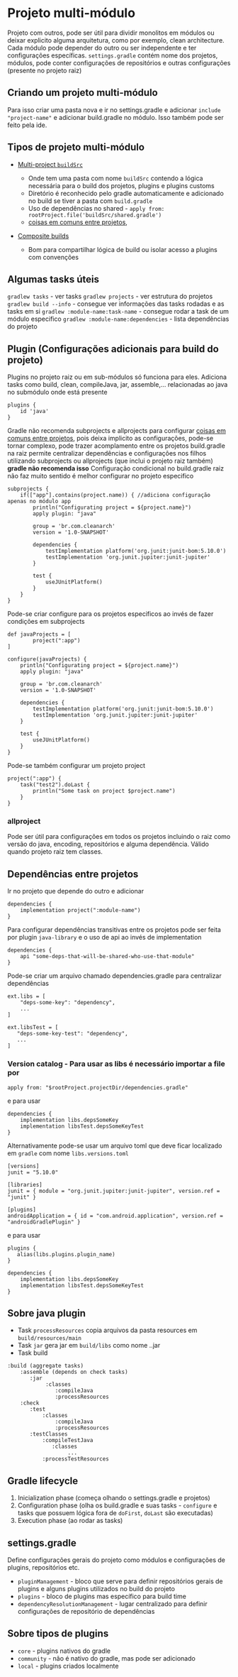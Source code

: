 # Projeto multi-módulo
Projeto com outros, pode ser útil para dividir monolitos em módulos ou deixar explicito alguma arquitetura,
como por exemplo, clean architecture.
Cada módulo pode depender do outro ou ser independente e ter configurações específicas.
`settings.gradle` contém nome dos projetos, módulos, pode conter configurações de repositórios
e outras configurações (presente no projeto raiz)

## Criando um projeto multi-módulo
Para isso criar uma pasta nova e ir no settings.gradle e adicionar `include "project-name"`
e adicionar build.gradle no módulo. Isso também pode ser feito pela ide.


## Tipos de projeto multi-módulo
- [Multi-project `buildSrc`](https://docs.gradle.org/current/userguide/sharing_build_logic_between_subprojects.html)
  - Onde tem uma pasta com nome `buildSrc` contendo a lógica necessária para o build dos projetos, plugins e plugins customs
  - Diretório é reconhecido pelo gradle automaticamente e adicionado no build se tiver a pasta com `build.gradle`
  - Uso de dependências no shared - `apply from: rootProject.file('buildSrc/shared.gradle')`
  - [coisas em comuns entre projetos](https://docs.gradle.org/current/userguide/sharing_build_logic_between_subprojects.html#sec:convention_plugins_vs_cross_configuration),

- [Composite builds](https://docs.gradle.org/current/userguide/composite_builds.html)
  - Bom para compartilhar lógica de build ou isolar acesso a plugins com convenções


## Algumas tasks úteis
`gradlew tasks` - ver tasks
`gradlew projects` - ver estrutura do projetos
`gradlew build --info` - consegue ver informações das tasks rodadas e as tasks em si
`gradlew :module-name:task-name` - consegue rodar a task de um módulo especifico
`gradlew :module-name:dependencies` - lista dependências do projeto

## Plugin (Configurações adicionais para build do projeto)
Plugins no projeto raiz ou em sub-módulos só funciona para eles.
Adiciona tasks como build, clean, compileJava, jar, assemble,... relacionadas ao java no submódulo onde está presente
```
plugins {
    id 'java'
}
```

Gradle não recomenda subprojects e allprojects para configurar [coisas em comuns entre projetos](https://docs.gradle.org/current/userguide/sharing_build_logic_between_subprojects.html#sec:convention_plugins_vs_cross_configuration),
pois deixa implicito as configurações, pode-se tornar complexo, pode trazer acomplamento entre os projetos
build.gradle na raiz permite centralizar dependências e configurações nos filhos
utilizando subprojects ou allprojects (que inclui o projeto raiz também)
**gradle não recomenda isso**
Configuração condicional no build.gradle raiz não faz muito sentido é melhor configurar no projeto especifico
```
subprojects {
    if(["app"].contains(project.name)) { //adiciona configuração apenas no módulo app
        println("Configurating project = ${project.name}")
        apply plugin: "java"

        group = 'br.com.cleanarch'
        version = '1.0-SNAPSHOT'

        dependencies {
            testImplementation platform('org.junit:junit-bom:5.10.0')
            testImplementation 'org.junit.jupiter:junit-jupiter'
        }

        test {
            useJUnitPlatform()
        }
    }
}
```
Pode-se criar configure para os projetos especificos ao invés de fazer condições em subprojects 
```
def javaProjects = [
        project(":app")
]

configure(javaProjects) {
    println("Configurating project = ${project.name}")
    apply plugin: "java"

    group = 'br.com.cleanarch'
    version = '1.0-SNAPSHOT'

    dependencies {
        testImplementation platform('org.junit:junit-bom:5.10.0')
        testImplementation 'org.junit.jupiter:junit-jupiter'
    }

    test {
        useJUnitPlatform()
    }
}
```

Pode-se também configurar um projeto project
```
project(":app") {
    task("test2").doLast {
        println("Some task on project $project.name")
    }
}
```

### allproject
Pode ser útil para configurações em todos os projetos incluindo o raiz como versão do java, encoding, repositórios e
alguma dependência. Válido quando projeto raiz tem classes.

## Dependências entre projetos

Ir no projeto que depende do outro e adicionar
```
dependencies {
    implementation project(":module-name")
}
```
Para configurar dependências transitivas entre os projetos pode ser feita por
plugin `java-library` e o uso de api ao invés de implementation
```
dependencies {
    api "some-deps-that-will-be-shared-who-use-that-module"
}
```

Pode-se criar um arquivo chamado dependencies.gradle para centralizar dependências
```
ext.libs = [
    "deps-some-key": "dependency",
    ...
]

ext.libsTest = [
   "deps-some-key-test": "dependency",
   ...
]
```

### Version catalog - Para usar as libs é necessário importar a file por
```
apply from: "$rootProject.projectDir/dependencies.gradle"
```
e para usar
```
dependencies {
    implementation libs.depsSomeKey
    implementation libsTest.depsSomeKeyTest
}
```
Alternativamente pode-se usar um arquivo toml que deve ficar localizado em `gradle` com nome `libs.versions.toml`
```
[versions]
junit = "5.10.0"

[libraries]
junit = { module = "org.junit.jupiter:junit-jupiter", version.ref = "junit" }

[plugins]
androidApplication = { id = "com.android.application", version.ref = "androidGradlePlugin" }
```
e para usar
```
plugins {
   alias(libs.plugins.plugin_name)
}

dependencies {
    implementation libs.depsSomeKey
    implementation libsTest.depsSomeKeyTest
}
```

## Sobre java plugin 
- Task `processResources` copia arquivos da pasta resources em `build/resources/main`
- Task `jar` gera jar em `build/libs` como nome <project-name>.<version>.jar
- Task build
```
:build (aggregate tasks)
    :assemble (depends on check tasks)
       :jar
            :classes
               :compileJava
               :processResources
    :check
       :test
           :classes
               :compileJava
               :processResources
       :testClasses
           :compileTestJava
              :classes
                   ...
           :processTestResources
```


## Gradle lifecycle
1. Inicialization phase (começa olhando o settings.gradle e projetos)
2. Configuration phase (olha os build.gradle e suas tasks - `configure` e tasks que possuem lógica fora de `doFirst`, `doLast` são executadas)
3. Execution phase (ao rodar as tasks)

## settings.gradle
Define configurações gerais do projeto como módulos e configurações de plugins, repositórios etc.

- `pluginManagement` - bloco que serve para definir repositórios gerais de plugins e alguns plugins utilizados no build do projeto
- `plugins` - bloco de plugins mas específico para build time
- `dependencyResolutionManagement` - lugar centralizado para definir configurações de repositório de dependências

## Sobre tipos de plugins
- `core` - plugins nativos do gradle
- `community` - não é nativo do gradle, mas pode ser adicionado
- `local` - plugins criados localmente